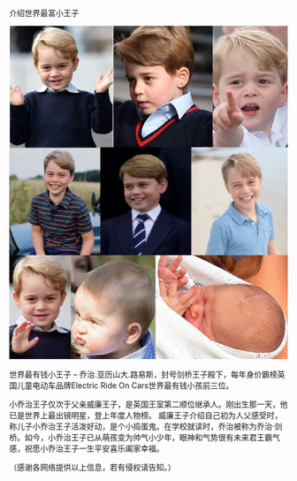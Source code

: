介绍世界最富小王子


![介绍世界最富小王子](https://github.com/ywangnccu/ywang/blob/main/images/GeorgeAlexanderLouis.jpg)

世界最有钱小王子 – 乔治.亚历山大.路易斯，封号剑桥王子殿下，每年身价霸榜英国儿童电动车品牌Electric Ride On Cars世界最有钱小孩前三位。

小乔治王子仅次于父亲威廉王子，是英国王室第二顺位继承人。刚出生那一天，他已是世界上最出镜明星，登上年度人物榜。
威廉王子介绍自己初为人父感受时，称儿子小乔治王子活泼好动，是个小捣蛋鬼。在学校就读时，乔治被称为乔治·剑桥。如今，小乔治王子已从萌孩变为帅气小少年，眼神和气势很有未来君王霸气感，祝愿小乔治王子一生平安喜乐阖家幸福。

（感谢各网络提供以上信息，若有侵权请告知。）
